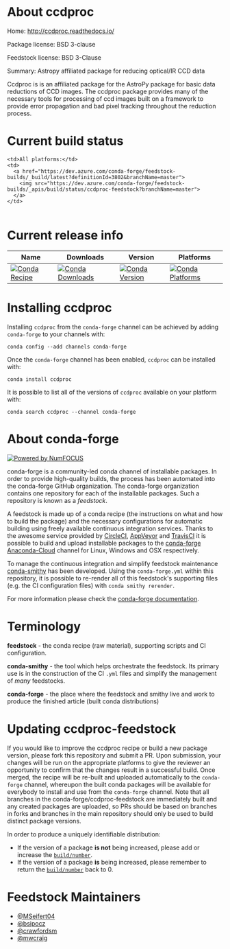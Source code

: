 About ccdproc
=============

Home: http://ccdproc.readthedocs.io/

Package license: BSD 3-clause

Feedstock license: BSD 3-Clause

Summary: Astropy affiliated package for reducing optical/IR CCD data

Ccdproc is is an affiliated package for the AstroPy package for basic data
reductions of CCD images. The ccdproc package provides many of the
necessary tools for processing of ccd images built on a framework to
provide error propagation and bad pixel tracking throughout the reduction
process.


Current build status
====================


<table><tr>
    
    <td>All platforms:</td>
    <td>
      <a href="https://dev.azure.com/conda-forge/feedstock-builds/_build/latest?definitionId=3802&branchName=master">
        <img src="https://dev.azure.com/conda-forge/feedstock-builds/_apis/build/status/ccdproc-feedstock?branchName=master">
      </a>
    </td>
  </tr>
</table>

Current release info
====================

| Name | Downloads | Version | Platforms |
| --- | --- | --- | --- |
| [![Conda Recipe](https://img.shields.io/badge/recipe-ccdproc-green.svg)](https://anaconda.org/conda-forge/ccdproc) | [![Conda Downloads](https://img.shields.io/conda/dn/conda-forge/ccdproc.svg)](https://anaconda.org/conda-forge/ccdproc) | [![Conda Version](https://img.shields.io/conda/vn/conda-forge/ccdproc.svg)](https://anaconda.org/conda-forge/ccdproc) | [![Conda Platforms](https://img.shields.io/conda/pn/conda-forge/ccdproc.svg)](https://anaconda.org/conda-forge/ccdproc) |

Installing ccdproc
==================

Installing `ccdproc` from the `conda-forge` channel can be achieved by adding `conda-forge` to your channels with:

```
conda config --add channels conda-forge
```

Once the `conda-forge` channel has been enabled, `ccdproc` can be installed with:

```
conda install ccdproc
```

It is possible to list all of the versions of `ccdproc` available on your platform with:

```
conda search ccdproc --channel conda-forge
```


About conda-forge
=================

[![Powered by NumFOCUS](https://img.shields.io/badge/powered%20by-NumFOCUS-orange.svg?style=flat&colorA=E1523D&colorB=007D8A)](http://numfocus.org)

conda-forge is a community-led conda channel of installable packages.
In order to provide high-quality builds, the process has been automated into the
conda-forge GitHub organization. The conda-forge organization contains one repository
for each of the installable packages. Such a repository is known as a *feedstock*.

A feedstock is made up of a conda recipe (the instructions on what and how to build
the package) and the necessary configurations for automatic building using freely
available continuous integration services. Thanks to the awesome service provided by
[CircleCI](https://circleci.com/), [AppVeyor](https://www.appveyor.com/)
and [TravisCI](https://travis-ci.org/) it is possible to build and upload installable
packages to the [conda-forge](https://anaconda.org/conda-forge)
[Anaconda-Cloud](https://anaconda.org/) channel for Linux, Windows and OSX respectively.

To manage the continuous integration and simplify feedstock maintenance
[conda-smithy](https://github.com/conda-forge/conda-smithy) has been developed.
Using the ``conda-forge.yml`` within this repository, it is possible to re-render all of
this feedstock's supporting files (e.g. the CI configuration files) with ``conda smithy rerender``.

For more information please check the [conda-forge documentation](https://conda-forge.org/docs/).

Terminology
===========

**feedstock** - the conda recipe (raw material), supporting scripts and CI configuration.

**conda-smithy** - the tool which helps orchestrate the feedstock.
                   Its primary use is in the construction of the CI ``.yml`` files
                   and simplify the management of *many* feedstocks.

**conda-forge** - the place where the feedstock and smithy live and work to
                  produce the finished article (built conda distributions)


Updating ccdproc-feedstock
==========================

If you would like to improve the ccdproc recipe or build a new
package version, please fork this repository and submit a PR. Upon submission,
your changes will be run on the appropriate platforms to give the reviewer an
opportunity to confirm that the changes result in a successful build. Once
merged, the recipe will be re-built and uploaded automatically to the
`conda-forge` channel, whereupon the built conda packages will be available for
everybody to install and use from the `conda-forge` channel.
Note that all branches in the conda-forge/ccdproc-feedstock are
immediately built and any created packages are uploaded, so PRs should be based
on branches in forks and branches in the main repository should only be used to
build distinct package versions.

In order to produce a uniquely identifiable distribution:
 * If the version of a package **is not** being increased, please add or increase
   the [``build/number``](https://conda.io/docs/user-guide/tasks/build-packages/define-metadata.html#build-number-and-string).
 * If the version of a package **is** being increased, please remember to return
   the [``build/number``](https://conda.io/docs/user-guide/tasks/build-packages/define-metadata.html#build-number-and-string)
   back to 0.

Feedstock Maintainers
=====================

* [@MSeifert04](https://github.com/MSeifert04/)
* [@bsipocz](https://github.com/bsipocz/)
* [@crawfordsm](https://github.com/crawfordsm/)
* [@mwcraig](https://github.com/mwcraig/)

